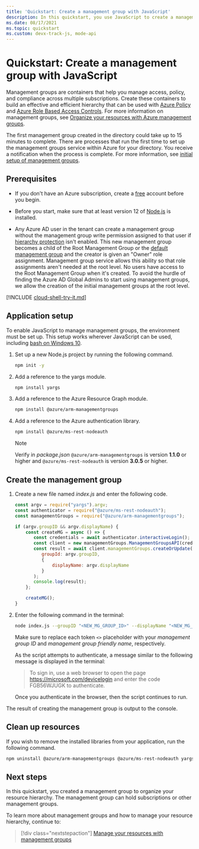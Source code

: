 ```yaml
---
title: 'Quickstart: Create a management group with JavaScript'
description: In this quickstart, you use JavaScript to create a management group to organize your resources into a resource hierarchy.
ms.date: 08/17/2021
ms.topic: quickstart
ms.custom: devx-track-js, mode-api
---
```

# Quickstart: Create a management group with JavaScript

Management groups are containers that help you manage access, policy, and compliance across multiple
subscriptions. Create these containers to build an effective and efficient hierarchy that can be
used with [Azure Policy](../policy/overview.md) and [Azure Role Based Access
Controls](../../role-based-access-control/overview.md). For more information on management groups,
see [Organize your resources with Azure management groups](overview.md).

The first management group created in the directory could take up to 15 minutes to complete. There
are processes that run the first time to set up the management groups service within Azure for your
directory. You receive a notification when the process is complete. For more information, see
[initial setup of management groups](./overview.md#initial-setup-of-management-groups).

## Prerequisites

- If you don't have an Azure subscription, create a [free](https://azure.microsoft.com/free/)
  account before you begin.

- Before you start, make sure that at least version 12 of [Node.js](https://nodejs.org/) is
  installed.

- Any Azure AD user in the tenant can create a management group without the management group write
  permission assigned to that user if
  [hierarchy protection](./how-to/protect-resource-hierarchy.md#setting---require-authorization)
  isn't enabled. This new management group becomes a child of the Root Management Group or the
  [default management group](./how-to/protect-resource-hierarchy.md#setting---default-management-group)
  and the creator is given an "Owner" role assignment. Management group service allows this ability
  so that role assignments aren't needed at the root level. No users have access to the Root
  Management Group when it's created. To avoid the hurdle of finding the Azure AD Global Admins to
  start using management groups, we allow the creation of the initial management groups at the root
  level.

[!INCLUDE [cloud-shell-try-it.md](../../../includes/cloud-shell-try-it.md)]

## Application setup

To enable JavaScript to manage management groups, the environment must be set up. This setup works
wherever JavaScript can be used, including [bash on Windows 10](/windows/wsl/install-win10).

1. Set up a new Node.js project by running the following command.

   ```bash
   npm init -y
   ```

1. Add a reference to the yargs module.

   ```bash
   npm install yargs
   ```

1. Add a reference to the Azure Resource Graph module.

   ```bash
   npm install @azure/arm-managementgroups
   ```

1. Add a reference to the Azure authentication library.

   ```bash
   npm install @azure/ms-rest-nodeauth
   ```

   > [!NOTE]
   > Verify in _package.json_ `@azure/arm-managementgroups` is version **1.1.0** or higher and
   > `@azure/ms-rest-nodeauth` is version **3.0.5** or higher.

## Create the management group

1. Create a new file named _index.js_ and enter the following code.

   ```javascript
   const argv = require("yargs").argv;
   const authenticator = require("@azure/ms-rest-nodeauth");
   const managementGroups = require("@azure/arm-managementgroups");

   if (argv.groupID && argv.displayName) {
       const createMG = async () => {
          const credentials = await authenticator.interactiveLogin();
          const client = new managementGroups.ManagementGroupsAPI(credentials);
          const result = await client.managementGroups.createOrUpdate(
             groupId: argv.groupID,
             {
                 displayName: argv.displayName
             }
          );
          console.log(result);
       };

       createMG();
   }
   ```

1. Enter the following command in the terminal:

   ```bash
   node index.js --groupID "<NEW_MG_GROUP_ID>" --displayName "<NEW_MG_FRIENDLY_NAME>"
   ```

   Make sure to replace each token `<>` placeholder with your _management group ID_ and _management
   group friendly name_, respectively.

   As the script attempts to authenticate, a message similar to the following message is displayed
   in the terminal:

   > To sign in, use a web browser to open the page https://microsoft.com/devicelogin and enter the code FGB56WJUGK to authenticate.

   Once you authenticate in the browser, then the script continues to run.

The result of creating the management group is output to the console.

## Clean up resources

If you wish to remove the installed libraries from your application, run the following command.

```bash
npm uninstall @azure/arm-managementgroups @azure/ms-rest-nodeauth yargs
```

## Next steps

In this quickstart, you created a management group to organize your resource hierarchy. The
management group can hold subscriptions or other management groups.

To learn more about management groups and how to manage your resource hierarchy, continue to:

> [!div class="nextstepaction"]
> [Manage your resources with management groups](./manage.md)
